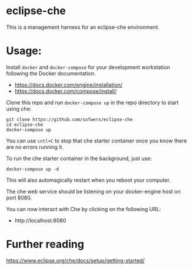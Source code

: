 # eclipse-che

This is a management harness for an eclipse-che environment.

# Usage:

Install `docker` and `docker-compose` for your development workstation following the Docker documentation.

- https://docs.docker.com/engine/installation/
- https://docs.docker.com/compose/install/

Clone this repo and run `docker-compose up` in the repo directory to start using che:

    git clone https://github.com/sofwerx/eclipse-che
    cd eclipse-che
    docker-compose up

You can use `cntl+C` to stop that che starter container once you know there are no errors running it.

To run the che starter container in the background, just use:

    docker-compose up -d

This will also automagically restart when you reboot your computer.

The che web service should be listening on your docker-engine host on port 8080.

You can now interact with Che by clicking on the following URL:

- http://localhost:8080

# Further reading

https://www.eclipse.org/che/docs/setup/getting-started/

